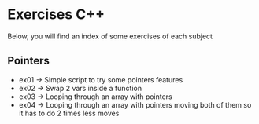 # Exercises C++

Below, you will find an index of some exercises of each subject

## Pointers

- ex01 -> Simple script to try some pointers features
- ex02 -> Swap 2 vars inside a function
- ex03 -> Looping through an array with pointers
- ex04 -> Looping through an array with pointers moving both of them so it has to do 2 times less moves